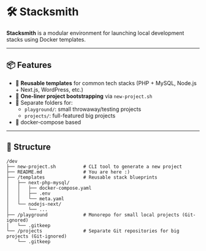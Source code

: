 # 🛠️ Stacksmith

**Stacksmith** is a modular environment for launching local development stacks using Docker templates.

---

## 📦 Features

- 🔧 **Reusable templates** for common tech stacks (PHP + MySQL, Node.js + Next.js, WordPress, etc.)
- 🚀 **One-liner project bootstrapping** via `new-project.sh`
- 🧪 Separate folders for:
  - `playground/`: small throwaway/testing projects
  - `projects/`: full-featured big projects
- 🐳 docker-compose based

---

## 📁 Structure

```
/dev
├── new-project.sh          # CLI tool to generate a new project
├── README.md               # You are here :)
├── /templates              # Reusable stack blueprints
│   ├── next-php-mysql/
│   │   ├── docker-compose.yaml
│   │   ├── .env
│   │   └── meta.yaml
│   └── nodejs-next/
│       └── ...
├── /playground             # Monorepo for small local projects (Git-ignored)
│   └── .gitkeep
└── /projects               # Separate Git repositories for big projects (Git-ignored)
    └── .gitkeep
```

